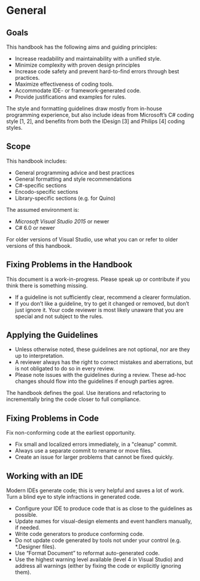 # General

## Goals

This handbook has the following aims and guiding principles:

*	Increase readability and maintainability with a unified style.
*	Minimize complexity with proven design principles
*	Increase code safety and prevent hard-to-find errors through best practices.
*	Maximize effectiveness of coding tools.
* Accommodate IDE- or framework-generated code.
* Provide justifications and examples for rules.

The style and formatting guidelines draw mostly from in-house programming experience, but also include ideas from Microsoft’s C# coding style [1, 2], and benefits from both the IDesign [3] and Philips [4] coding styles.

## Scope

This handbook includes:

* General programming advice and best practices
* General formatting and style recommendations
* C#-specific sections
* Encodo-specific sections
* Library-specific sections (e.g. for Quino)

The assumed environment is:

* _Microsoft Visual Studio 2015_ or newer
* C# 6.0 or newer

For older versions of Visual Studio, use what you can or refer to older versions of this handbook.

## Fixing Problems in the Handbook

This document is a work-in-progress. Please speak up or contribute if you think there is something missing.

*	If a guideline is not sufficiently clear, recommend a clearer formulation.
*	If you don’t like a guideline, try to get it changed or removed, but don’t just ignore it. Your code reviewer is most likely unaware that you are special and not subject to the rules.

## Applying the Guidelines

* Unless otherwise noted, these guidelines are not optional, nor are they up to interpretation.
*	A reviewer always has the right to correct mistakes and aberrations, but is not obligated to do so in every review.
*	Please note issues with the guidelines during a review. These ad-hoc changes should flow into the guidelines if enough parties agree.

The handbook defines the goal. Use iterations and refactoring to incrementally bring the code closer to full compliance.

## Fixing Problems in Code

Fix non-conforming code at the earliest opportunity.

*	Fix small and localized errors immediately, in a "cleanup" commit.
*	Always use a separate commit to rename or move files.
*	Create an issue for larger problems that cannot be fixed quickly.

## Working with an IDE

Modern IDEs generate code; this is very helpful and saves a lot of work. Turn a blind eye to style infractions in generated code.

*	Configure your IDE to produce code that is as close to the guidelines as possible.
*	Update names for visual-design elements and event handlers manually, if needed.
*	Write code generators to produce conforming code.
*	Do not update code generated by tools not under your control (e.g. *.Designer files).
*	Use “Format Document” to reformat auto-generated code.
*	Use the highest warning level available (level 4 in Visual Studio) and address all warnings (either by fixing the code or explicitly ignoring them).
